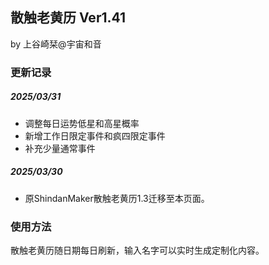 ## 散触老黄历 Ver1.41
by 上谷崎栞@宇宙和音

### 更新记录
##### 2025/03/31
- 调整每日运势低星和高星概率
- 新增工作日限定事件和疯四限定事件
- 补充少量通常事件
##### 2025/03/30
- 原ShindanMaker散触老黄历1.3迁移至本页面。

### 使用方法
散触老黄历随日期每日刷新，输入名字可以实时生成定制化内容。
